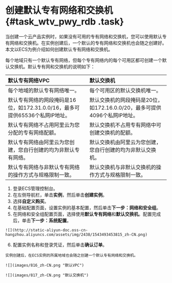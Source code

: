 # 创建默认专有网络和交换机 {#task_wtv_pwy_rdb .task}

当创建一个云产品实例时，如果没有可用的专有网络和交换机，您可以使用默认专有网络和交换机。在实例创建后，一个默认的专有网络和交换机也会随之创建好。本文以ECS为例介绍如何创建默认专有网络和交换机。

每个地域只有一个默认专有网络，但每个专有网络内的每个可用区都可创建一个默认交换机。默认专有网和交换机的说明如下：

|默认专有网络VPC|默认交换机|
|:--------|:----|
|每个地域的默认专有网络唯一。|每个可用区的默认交换机唯一。|
|默认专有网络的网段掩码是16位，如172.31.0.0/16，最多可提供65536个私网IP地址。|默认交换机的网段掩码是20位，如172.16.0.0/20，最多可提供4096个私网IP地址。|
|默认专有网络不占用阿里云为您分配的专有网络配额。|默认交换机不占用专有网络中可创建交换机的配额。|
|默认专有网络由阿里云为您创建，您自行创建的均为非默认专有网络。|默认交换机由阿里云为您创建，您自行创建的均为非默认交换机。|
|默认专有网络与非默认专有网络的操作方式与规格限制一致。|默认交换机与非默认交换机的操作方式与规格限制一致。|

1.   登录ECS管理控制台。 
2.   在左侧导航栏，单击**实例**，然后单击**创建实例**。 
3.   选择**自定义购买**。 
4.   在基础配置页面，设置实例的基本配置，然后单击**下一步：网络和安全组**。 
5.   在网络和安全组配置页面，选择使用**默认专有网络**和**默认交换机**。配置完成后，单击**下一步：系统配置**。 

    ![](http://static-aliyun-doc.oss-cn-hangzhou.aliyuncs.com/assets/img/2438/1543493453815_zh-CN.png)

6.   配置实例名称和登录凭证，然后单击**确认订单**。 

    实例创建后，在ECS实例的所属地域也会随之创建一个默认专有网络和交换机。

    ![](images/816_zh-CN.png "默认VPC")

    ![](images/817_zh-CN.png "默认交换机")


